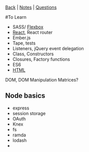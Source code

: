 [Back](README.md) | [Notes](notes.md) | [Questions](questions.md)

#To Learn

- SASS/ [Flexbox](CSS/flexbox.md)
- [React](react/react.md), React router
- Ember.js
- Tape, tests
- Listeners, jQuery event delegation
- Class, Constructors
- Closures, Factory functions
- ES6
- [HTML](HTML/HTML.md)

DOM, DOM Manipulation
Matrices?

## Node basics
- express
- session storage
- OAuth
- Knex
- fs
- ramda
- lodash
-
